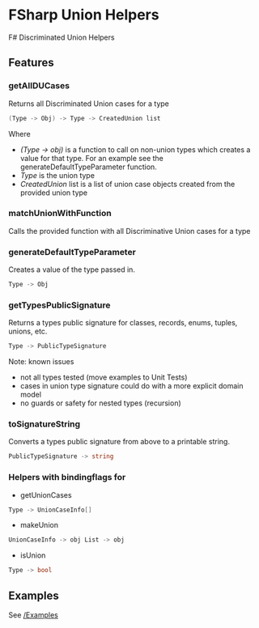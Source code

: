 # FSharp Union Helpers
F# Discriminated Union Helpers

## Features
### getAllDUCases
Returns all Discriminated Union cases for a type

```csharp
(Type -> Obj) -> Type -> CreatedUnion list
```

Where
- *(Type -> obj)* is a function to call on non-union types which creates a value for that type. For an example see the generateDefaultTypeParameter function.
- *Type* is the union type
- *CreatedUnion* list is a list of union case objects created from the provided union type

### matchUnionWithFunction
Calls the provided function with all Discriminative Union cases for a type

### generateDefaultTypeParameter
Creates a value of the type passed in.

```csharp
Type -> Obj
```

### getTypesPublicSignature
Returns a types public signature for classes, records, enums, tuples, unions, etc.

```csharp
Type -> PublicTypeSignature
```

Note: known issues
- not all types tested (move examples to Unit Tests)
- cases in union type signature could do with a more explicit domain model
- no guards or safety for nested types (recursion)

### toSignatureString
Converts a types public signature from above to a printable string.
```csharp
PublicTypeSignature -> string
```

### Helpers with bindingflags for
- getUnionCases 
```csharp
Type -> UnionCaseInfo[]
```
- makeUnion 
```csharp
UnionCaseInfo -> obj List -> obj
```
- isUnion 
```csharp
Type -> bool
```

## Examples
See [/Examples](/examples/Example.fsx)